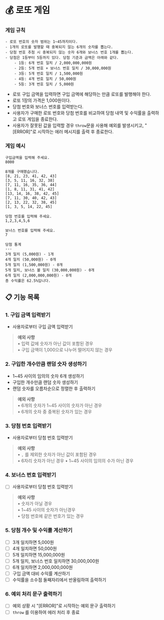 # 💰 로또 게임

### **게임 규칙**

```
- 로또 번호의 숫자 범위는 1~45까지이다.
- 1개의 로또를 발행할 때 중복되지 않는 6개의 숫자를 뽑는다.
- 당첨 번호 추첨 시 중복되지 않는 숫자 6개와 보너스 번호 1개를 뽑는다.
- 당첨은 1등부터 5등까지 있다. 당첨 기준과 금액은 아래와 같다.
    - 1등: 6개 번호 일치 / 2,000,000,000원
    - 2등: 5개 번호 + 보너스 번호 일치 / 30,000,000원
    - 3등: 5개 번호 일치 / 1,500,000원
    - 4등: 4개 번호 일치 / 50,000원
    - 5등: 3개 번호 일치 / 5,000원
```

- 로또 구입 금액을 입력하면 구입 금액에 해당하는 만큼 로또를 발행해야 한다.
- 로또 1장의 가격은 1,000원이다.
- 당첨 번호와 보너스 번호를 입력받는다.
- 사용자가 구매한 로또 번호와 당첨 번호를 비교하여 당첨 내역 및 수익률을 출력하고 로또 게임을 종료한다.
- 사용자가 잘못된 값을 입력할 경우 `throw`문을 사용해 예외를 발생시키고, "[ERROR]"로 시작하는 에러 메시지를 출력 후 종료한다.

### **게임 예시**
```
구입금액을 입력해 주세요.
8000

8개를 구매했습니다.
[8, 21, 23, 41, 42, 43]
[3, 5, 11, 16, 32, 38]
[7, 11, 16, 35, 36, 44]
[1, 8, 11, 31, 41, 42]
[13, 14, 16, 38, 42, 45]
[7, 11, 30, 40, 42, 43]
[2, 13, 22, 32, 38, 45]
[1, 3, 5, 14, 22, 45]

당첨 번호를 입력해 주세요.
1,2,3,4,5,6

보너스 번호를 입력해 주세요.
7

당첨 통계
---
3개 일치 (5,000원) - 1개
4개 일치 (50,000원) - 0개
5개 일치 (1,500,000원) - 0개
5개 일치, 보너스 볼 일치 (30,000,000원) - 0개
6개 일치 (2,000,000,000원) - 0개
총 수익률은 62.5%입니다.
```

## 📋 기능 목록
### **1. 구입 금액 입력받기**
- 사용자로부터 구입 금액 입력받기

> **예외 사항**  
• 입력 값에 숫자가 아닌 값이 포함된 경우  
• 구입 금액이 1,000으로 나누어 떨어지지 않는 경우

### **2. 구입한 개수만큼 랜덤 숫자 생성하기**
- 1~45 사이의 임의의 숫자 6개 생성하기
- 구입한 개수만큼 랜덤 숫자 생성하기
- 랜덤 숫자를 오름차순으로 정렬한 후 출력하기

> **예외 사항**  
• 6개의 숫자가 1~45 사이의 숫자가 아닌 경우  
• 6개의 숫자 중 중복된 숫자가 있는 경우

### **3. 당첨 번호 입력받기**
- 사용자로부터 당첨 번호 입력받기

> **예외 사항**  
• `,` 를 제외한 숫자가 아닌 값이 포함된 경우  
• 6자리 숫자가 아닌 경우
• 1~45 사이의 임의의 수가 아닌 경우

### **4. 보너스 번호 입력받기**
- [ ] 사용자로부터 당첨 번호 입력받기

> **예외 사항**  
• 숫자가 아닐 경우  
• 1~45 사이의 숫자가 아닌경우  
• 당첨 번호에 같은 번호가 있는 경우

### **5. 당첨 개수 및 수익률 계산하기**
- [ ] 3개 일치하면 5,000원
- [ ] 4개 일치하면 50,000원
- [ ] 5개 일치하면 15,000,000원
- [ ] 5개 일치, 보너스 번호 일치하면 30,000,000원
- [ ] 6개 일치하면 2,000,000,000원
- [ ] 구입 금액 대비 수익률 계산하기
- [ ] 수익률을 소수점 둘째자리에서 반올림하여 출력하기

### **6. 예외 처리 문구 출력하기**
- [ ] 예외 상황 시 "[ERROR]"로 시작하는 예외 문구 출력하기
- [ ] `throw` 를 이용하여 에러 처리 후 종료